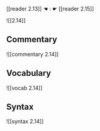 [[reader 2.13]] ☚ : ☛ [[reader 2.15]]

![[2.14]]

## Commentary

![[commentary 2.14]]

## Vocabulary

![[vocab 2.14]]

## Syntax

![[syntax 2.14]]

